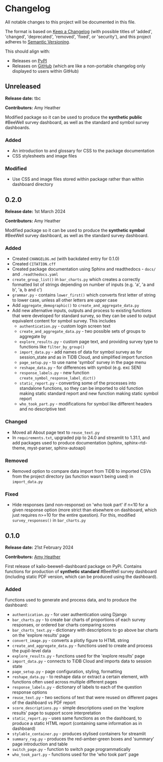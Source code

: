 # Changelog

All notable changes to this project will be documented in this file.

The format is based on [Keep a Changelog](https://keepachangelog.com/en/1.1.0/) (with possible titles of 'added', 'changed', 'deprecated', 'removed', 'fixed', or 'security'),
and this project adheres to [Semantic Versioning](https://semver.org/spec/v2.0.0.html).

This should align with:
* Releases on [PyPI](https://pypi.org/project/kailo-beewell-dashboard/#history)
* Releases on [GitHub](https://github.com/kailo-beewell/kailo_beewell_dashboard_package/releases) (which are like a non-portable changelog only displayed to users within GitHub)

## Unreleased

**Release date:** tbc

**Contributors:** Amy Heather

Modified package so it can be used to produce the **synthetic public** #BeeWell survey dashboard, as well as the standard and symbol survey dashboards.

### Added

* An introduction to and glossary for CSS to the package documentation
* CSS stylesheets and image files

### Modified

* Use CSS and image files stored within package rather than within dashboard directory

## 0.2.0

**Release date:** 1st March 2024

**Contributors:** Amy Heather

Modified package so it can be used to produce the **synthetic symbol** #BeeWell survey dashboard, as well as the standard survey dashboard.

### Added

* Created `CHANGELOG.md` (with backdated entry for 0.1.0)
* Created `CITATION.cff`
* Created package documentation using Sphinx and readthedocs - `docs/` and `.readthedocs.yaml`
* `create_group_list()` in `bar_charts.py` which creates a correctly formatted list of strings depending on number of inputs (e.g. 'a', 'a and b', 'a, b and c')
* `grammar.py` - contains `lower_first()` which converts first letter of string to lower case, unless all other letters are upper case
* Add `aggregate_demographic()` to `create_and_aggregate_data.py`
* Add new alternative inputs, outputs and process to existing functions that were developed for standard survey, so they can be used to output equivalent content for symbol survey. This includes
    * `authentication.py` - custom login screen text
    * `create_and_aggregate_data.py` - two possible sets of groups to aggregate by
    * `explore_results.py` - custom page text, and providing survey type to functions like `filter_by_group()`
    * `import_data.py` - add names of data for symbol survey as for session_state and as in TiDB Cloud, and simplified import function
    * `page_setup.py` - to use name 'symbol' survey in the page menu
    * `reshape_data.py` - for differences with symbol (e.g. exc SEN)
    * `response_labels.py` - new function `create_symbol_response_label_dict()`
    * `static_report.py` - converting some of the processes into standalone functions, so they can be imported to old function making static standard report and new function making static symbol report
    * `who_took_part.py` - modifications for symbol like different headers and no descriptive text

### Changed

* Moved all About page text to `reuse_text.py`
* In `requirements.txt`, upgraded pip to 24.0 and streamlit to 1.31.1, and add packages used to produce documentation (sphinx, sphinx-rtd-theme, myst-parser, sphinx-autoapi)

### Removed

* Removed option to compare data import from TiDB to imported CSVs from the project directory (as function wasn't being used) in `import_data.py`

### Fixed

* Hide responses (and non-response) on 'who took part' if n<10 for a given response option (more strict than elsewhere on dashboard, which just requires n>=10 for the entire question). For this, modified `survey_responses()` in `bar_charts.py`

## 0.1.0

**Release date:** 21st February 2024

**Contributors:** [Amy Heather](https://github.com/amyheather)

First release of kailo-beewell-dashboard package on PyPi. Contains functions for production of **synthetic standard** #BeeWell survey dashboard (including static PDF version, which can be produced using the dashboard).

### Added

Functions used to generate and process data, and to produce the dashboard:
* `authentication.py` - for user authentication using Django
* `bar_charts.py` - to create bar charts of proportions of each survey responses, or ordered bar charts comparing scores
* `bar_charts_text.py` - dictionary with descriptions to go above bar charts on the 'explore results' page
* `convert_image.py` - converts a plotly figure to HTML string
* `create_and_aggregate_data.py` - functions used to create and process the pupil-level data
* `explore_results.py` - functions used for the 'explore results' page
* `import_data.py` - connects to TiDB Cloud and imports data to session state
* `page_setup.py` - page configuration, styling, formatting
* `reshape_data.py` - to reshape data or extract a certain element, with functions often used across multiple different pages
* `response_labels.py` - dictionary of labels to each of the question response options
* `reuse_text.py` - two sections of text that were reused on different pages of the dashboard vs PDF report
* `score_descriptions.py` - simple descriptions used on the 'explore results' page to support score interpretation
* `static_report.py` - uses same functions as on the dashboard, to produce a static HTML report (containing same information as in dashboard)
* `stylable_container.py` - produces stylised containers for streamlit
* `summary_rag.py` - produces the red-amber-green boxes and 'summary' page introduction and table
* `switch_page.py` - function to switch page programmatically
* `who_took_part.py` - functions used for the 'who took part' page